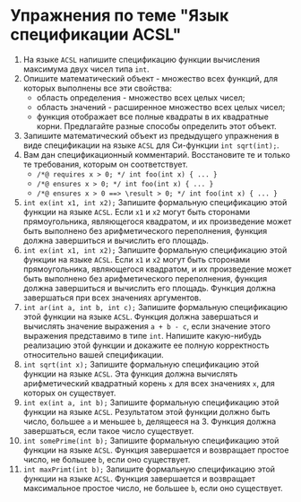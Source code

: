 # Упражнения по теме "Язык спецификации ACSL"

1. На языке `ACSL` напишите спецификацию функции вычисления максимума двух чисел типа `int`.
1. Опишите математический объект - множество всех функций, для которых выполнены все эти свойства:
    - область определения - множество всех целых чисел;
    - область значений - расширенное множество всех целых чисел;
    - функция отображает все полные квадраты в их квадратные корни.
Предлагайте разные способы определить этот объект.
1. Запишите математический объект из предыдущего упражнения в виде спецификации на языке `ACSL` для Си-функции `int sqrt(int);`.
1. Вам дан спецификационный комментарий. Восстановите те и только те требования, которым он соответствует.
    - `/*@ requires x > 0; */ int foo(int x) { ... }`
    - `/*@ ensures x > 0; */ int foo(int x) { ... }`
    - `/*@ ensures x > 0 ==> \result > 0; */ int foo(int x) { ... }`
1. `int ex(int x1, int x2);` Запишите формальную спецификацию этой функции на языке `ACSL`. Если `x1` и `x2` могут быть сторонами прямоугольника, являющегося квадратом, и их произведение может быть выполнено без арифметического переполнения, функция должна завершиться и вычислить его площадь.
1. `int ex(int x1, int x2);` Запишите формальную спецификацию этой функции на языке `ACSL`. Если `x1` и `x2` могут быть сторонами прямоугольника, являющегося квадратом, и их произведение может быть выполнено без арифметического переполнения, функция должна завершиться и вычислить его площадь. Функция должна завершаться при всех значениях аргументов.
1. `int ar(int a, int b, int c);` Запишите формальную спецификацию этой функции на языке `ACSL`. Функция должна завершаться и вычислять значение выражения `a + b - c`, если значение этого выражения представимо в типе `int`. Напишите какую-нибудь реализацию этой функции и докажите ее полную корректность относительно вашей спецификации.
1. `int sqrt(int x);` Запишите формальную спецификацию этой функции на языке `ACSL`. Эта функция должна вычислять арифметический квадратный корень `x` для всех значениях `x`, для которых он существует.
1. `int ex(int a, int b);` Запишите формальную спецификацию этой функции на языке `ACSL`. Результатом этой функции должно быть число, большее `a` и меньшее `b`, делящееся на 3. Функция должна завершаться, если такое число существует.
1. `int somePrime(int b);` Запишите формальную спецификацию этой функции на языке `ACSL`. Функция завершается и возвращает простое число, не большее `b`, если оно существует.
1. `int maxPrimt(int b);` Запишите формальную спецификацию этой функции на языке `ACSL`. Функция завершается и возвращает максимальное простое число, не большее `b`, если оно существует.
